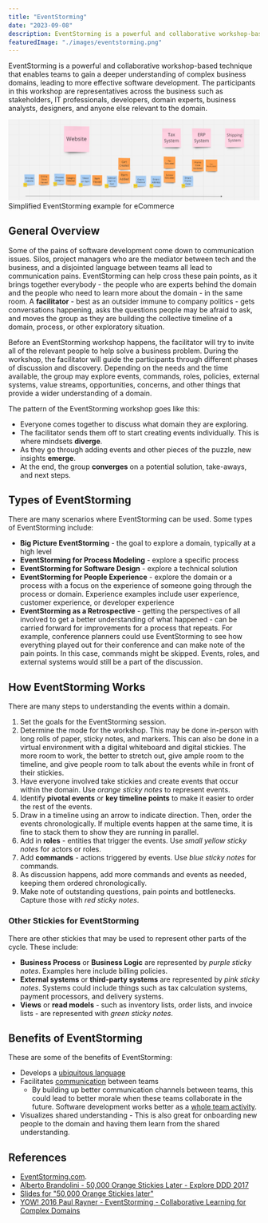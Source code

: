 ```yaml
---
title: "EventStorming"
date: "2023-09-08"
description: EventStorming is a powerful and collaborative workshop-based technique that enables teams to gain a deeper understanding of complex business domains, leading to more effective software development.
featuredImage: "./images/eventstorming.png"
---
```


EventStorming is a powerful and collaborative workshop-based technique that enables teams to gain a deeper understanding of complex business domains, leading to more effective software development. The participants in this workshop are representatives across the business such as stakeholders, IT professionals, developers, domain experts, business analysts, designers, and anyone else relevant to the domain.

![EventStorming with eCommerce - User is a role. Website, Tax System, ERP System, and Shipping System are external systems. Examples of events are 'Online Store Viewed', 'Category Selected', 'Item Viewed', 'Cart Created', and 'Item Added'.](./images/eventstorming-ecommerce.png)
Simplified EventStorming example for eCommerce

## General Overview

Some of the pains of software development come down to communication issues. Silos, project managers who are the mediator between tech and the business, and a disjointed language between teams all lead to communication pains. EventStorming can help cross these pain points, as it brings together everybody - the people who are experts behind the domain and the people who need to learn more about the domain - in the same room. A **facilitator** - best as an outsider immune to company politics - gets conversations happening, asks the questions people may be afraid to ask, and moves the group as they are building the collective timeline of a domain, process, or other exploratory situation.

Before an EventStorming workshop happens, the facilitator will try to invite all of the relevant people to help solve a business problem. During the workshop, the facilitator will guide the participants through different phases of discussion and discovery. Depending on the needs and the time available, the group may explore events, commands, roles, policies, external systems, value streams, opportunities, concerns, and other things that provide a wider understanding of a domain.

The pattern of the EventStorming workshop goes like this:

- Everyone comes together to discuss what domain they are exploring.
- The facilitator sends them off to start creating events individually. This is where mindsets **diverge**.
- As they go through adding events and other pieces of the puzzle, new insights **emerge**.
- At the end, the group **converges** on a potential solution, take-aways, and next steps.

## Types of EventStorming

There are many scenarios where EventStorming can be used. Some types of EventStorming include:

- **Big Picture EventStorming** - the goal to explore a domain, typically at a high level
- **EventStorming for Process Modeling** - explore a specific process
- **EventStorming for Software Design** - explore a technical solution
- **EventStorming for People Experience** - explore the domain or a process with a focus on the experience of someone going through the process or domain. Experience examples include user experience, customer experience, or developer experience
- **EventStorming as a Retrospective** - getting the perspectives of all involved to get a better understanding of what happened - can be carried forward for improvements for a process that repeats. For example, conference planners could use EventStorming to see how everything played out for their conference and can make note of the pain points. In this case, commands might be skipped. Events, roles, and external systems would still be a part of the discussion.

## How EventStorming Works

There are many steps to understanding the events within a domain.

1. Set the goals for the EventStorming session.
2. Determine the mode for the workshop. This may be done in-person with long rolls of paper, sticky notes, and markers. This can also be done in a virtual environment with a digital whiteboard and digital stickies. The more room to work, the better to stretch out, give ample room to the timeline, and give people room to talk about the events while in front of their stickies.
3. Have everyone involved take stickies and create events that occur within the domain. Use *orange sticky notes* to represent events.
4. Identify **pivotal events** or **key timeline points** to make it easier to order the rest of the events.
5. Draw in a timeline using an arrow to indicate direction. Then, order the events chronologically. If multiple events happen at the same time, it is fine to stack them to show they are running in parallel.
6. Add in **roles** - entities that trigger the events. Use *small yellow sticky notes* for actors or roles.
7. Add **commands** - actions triggered by events. Use *blue sticky notes* for commands.
8. As discussion happens, add more commands and events as needed, keeping them ordered chronologically.
9. Make note of outstanding questions, pain points and bottlenecks. Capture those with *red sticky notes*.

### Other Stickies for EventStorming

There are other stickies that may be used to represent other parts of the cycle. These include:

- **Business Process** or **Business Logic** are represented by *purple sticky notes*. Examples here include billing policies.
- **External systems** or **third-party systems** are represented by *pink sticky notes*. Systems could include things such as tax calculation systems, payment processors, and delivery systems.
- **Views** or **read models** - such as inventory lists, order lists, and invoice lists - are represented with *green sticky notes*.

## Benefits of EventStorming

These are some of the benefits of EventStorming:

- Develops a [ubiquitous language](./ubiquitous-language)
- Facilitates [communication](/values/communication) between teams
  - By building up better communication channels between teams, this could lead to better morale when these teams collaborate in the future. Software development works better as a [whole team activity](/practices/whole-team-activity).
- Visualizes shared understanding - This is also great for onboarding new people to the domain and having them learn from the shared understanding.

## References

- [EventStorming.com](https://www.eventstorming.com/).
- [Alberto Brandolini - 50,000 Orange Stickies Later - Explore DDD 2017](https://www.youtube.com/watch?v=1i6QYvYhlYQ)
- [Slides for "50,000 Orange Stickies later"](https://www.slideshare.net/ziobrando/50000-orange-stickies-later)
- [YOW! 2016 Paul Rayner - EventStorming - Collaborative Learning for Complex Domains](https://www.youtube.com/watch?v=04tGbixfGEY)